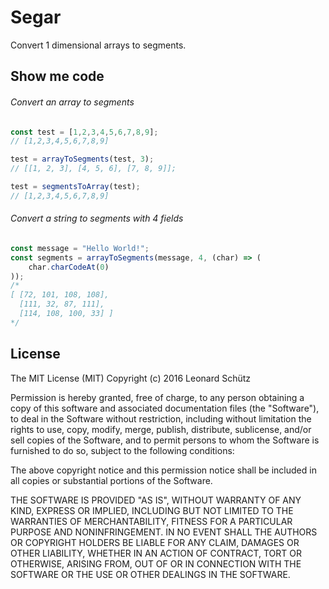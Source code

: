 # Segar

Convert 1 dimensional arrays to segments.

## Show me code

###### Convert an array to segments
```javascript
const test = [1,2,3,4,5,6,7,8,9];
// [1,2,3,4,5,6,7,8,9]

test = arrayToSegments(test, 3);
// [[1, 2, 3], [4, 5, 6], [7, 8, 9]];

test = segmentsToArray(test);
// [1,2,3,4,5,6,7,8,9]
```

###### Convert a string to segments with 4 fields
```javascript
const message = "Hello World!";
const segments = arrayToSegments(message, 4, (char) => (
    char.charCodeAt(0)
));
/*
[ [72, 101, 108, 108],
  [111, 32, 87, 111],
  [114, 108, 100, 33] ]
*/
```

## License
The MIT License (MIT)
Copyright (c) 2016 Leonard Schütz

Permission is hereby granted, free of charge, to any person obtaining a copy of this software and associated documentation files (the "Software"), to deal in the Software without restriction, including without limitation the rights to use, copy, modify, merge, publish, distribute, sublicense, and/or sell copies of the Software, and to permit persons to whom the Software is furnished to do so, subject to the following conditions:

The above copyright notice and this permission notice shall be included in all copies or substantial portions of the Software.

THE SOFTWARE IS PROVIDED "AS IS", WITHOUT WARRANTY OF ANY KIND, EXPRESS OR IMPLIED, INCLUDING BUT NOT LIMITED TO THE WARRANTIES OF MERCHANTABILITY, FITNESS FOR A PARTICULAR PURPOSE AND NONINFRINGEMENT. IN NO EVENT SHALL THE AUTHORS OR COPYRIGHT HOLDERS BE LIABLE FOR ANY CLAIM, DAMAGES OR OTHER LIABILITY, WHETHER IN AN ACTION OF CONTRACT, TORT OR OTHERWISE, ARISING FROM, OUT OF OR IN CONNECTION WITH THE SOFTWARE OR THE USE OR OTHER DEALINGS IN THE SOFTWARE.
